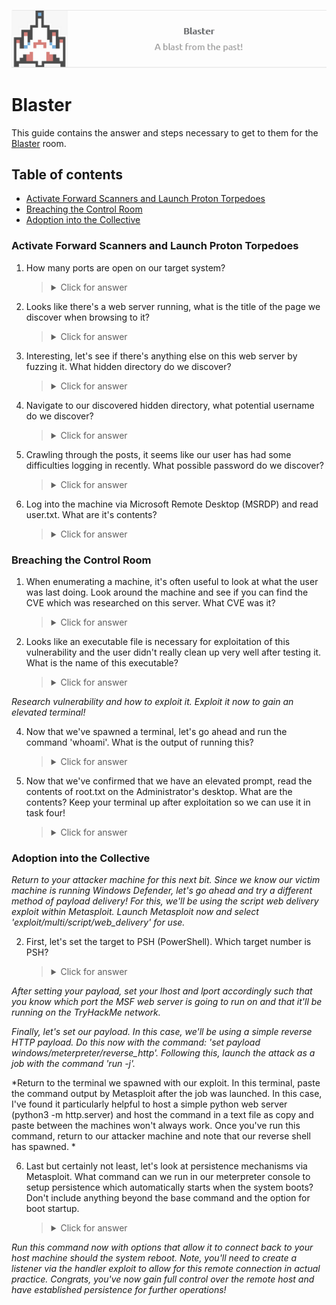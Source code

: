 <p align="center">
   <img src="https://github.com/Kevinovitz/TryHackMe_Writeups/blob/main/blaster/Blaster_Cover.png" alt="Blaster Logo">
</p>

# Blaster

This guide contains the answer and steps necessary to get to them for the [Blaster](https://tryhackme.com/room/blaster) room.

## Table of contents

- [Activate Forward Scanners and Launch Proton Torpedoes](#activate-forward-scanners-and-launch-proton-torpedoes)
- [Breaching the Control Room](#breaching-the-control-room)
- [Adoption into the Collective](#adoption-into-the-collective)

### Activate Forward Scanners and Launch Proton Torpedoes



1. How many ports are open on our target system?

   

   ><details><summary>Click for answer</summary></details>

2. Looks like there's a web server running, what is the title of the page we discover when browsing to it?

   

   ><details><summary>Click for answer</summary></details>

3. Interesting, let's see if there's anything else on this web server by fuzzing it. What hidden directory do we discover?

   

   ><details><summary>Click for answer</summary></details>

4. Navigate to our discovered hidden directory, what potential username do we discover?

   

   ><details><summary>Click for answer</summary></details>

5. Crawling through the posts, it seems like our user has had some difficulties logging in recently. What possible password do we discover?

   

   ><details><summary>Click for answer</summary></details>

6. Log into the machine via Microsoft Remote Desktop (MSRDP) and read user.txt. What are it's contents?

   

   ><details><summary>Click for answer</summary></details>

### Breaching the Control Room



1. When enumerating a machine, it's often useful to look at what the user was last doing. Look around the machine and see if you can find the CVE which was researched on this server. What CVE was it?

   

   ><details><summary>Click for answer</summary></details>

2. Looks like an executable file is necessary for exploitation of this vulnerability and the user didn't really clean up very well after testing it. What is the name of this executable?

   

   ><details><summary>Click for answer</summary></details>

*Research vulnerability and how to exploit it. Exploit it now to gain an elevated terminal!*

4. Now that we've spawned a terminal, let's go ahead and run the command 'whoami'. What is the output of running this?

   

   ><details><summary>Click for answer</summary></details>

5. Now that we've confirmed that we have an elevated prompt, read the contents of root.txt on the Administrator's desktop. What are the contents? Keep your terminal up after exploitation so we can use it in task four!

   

   ><details><summary>Click for answer</summary></details>

### Adoption into the Collective



*Return to your attacker machine for this next bit. Since we know our victim machine is running Windows Defender, let's go ahead and try a different method of payload delivery! For this, we'll be using the script web delivery exploit within Metasploit. Launch Metasploit now and select 'exploit/multi/script/web_delivery' for use.*

2. First, let's set the target to PSH (PowerShell). Which target number is PSH?

   

   ><details><summary>Click for answer</summary></details>

*After setting your payload, set your lhost and lport accordingly such that you know which port the MSF web server is going to run on and that it'll be running on the TryHackMe network.*

*Finally, let's set our payload. In this case, we'll be using a simple reverse HTTP payload. Do this now with the command: 'set payload windows/meterpreter/reverse_http'. Following this, launch the attack as a job with the command 'run -j'.*

*Return to the terminal we spawned with our exploit. In this terminal, paste the command output by Metasploit after the job was launched. In this case, I've found it particularly helpful to host a simple python web server (python3 -m http.server) and host the command in a text file as copy and paste between the machines won't always work. Once you've run this command, return to our attacker machine and note that our reverse shell has spawned. *

6. Last but certainly not least, let's look at persistence mechanisms via Metasploit. What command can we run in our meterpreter console to setup persistence which automatically starts when the system boots? Don't include anything beyond the base command and the option for boot startup. 

   

   ><details><summary>Click for answer</summary></details>

*Run this command now with options that allow it to connect back to your host machine should the system reboot. Note, you'll need to create a listener via the handler exploit to allow for this remote connection in actual practice. Congrats, you've now gain full control over the remote host and have established persistence for further operations!*
